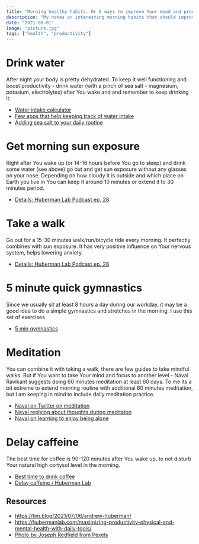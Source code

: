 ```yaml
---
title: "Morning healthy habits. Or 6 ways to improve Your mood and productivity"
description: "My notes on interesting morning habits that should improve Your day"
date: "2021-08-01"
image: "picture.jpg"
tags: ["health", "productivity"]
---
```


# Drink water

After night your body is pretty dehydrated. To keep it well functioning and boost productivity - drink water (with a pinch of sea salt - magnesium, potasium, electrolytes) after You wake and and remember to keep drinking it.

- [Water intake calculator](https://www.hydrationforhealth.com/en/hydration-tools/hydration-calculator/)
- [Few apps that help keeping track of water intake](https://www.healthline.com/health/hydration-top-iphone-android-apps-drinking-water)
- [Adding sea salt to your daily routine](https://reduceinjuries.com/blog/adding-sea-salt-to-your-daily-routine/)

# Get morning sun exposure

Right after You wake up (or 14-16 hours before You go to sleep) and drink some water (see above) go out and get sun exposure without any glasses on your nose.
Depending on how cloudy it is outside and which place on Earth you live in You can keep it around 10 minutes or extend it to 30 minutes period.

- [Details: Huberman Lab Podcast ep. 28](https://www.youtube.com/watch?v=aXvDEmo6uS4&t=1020s)

# Take a walk

Go out for a 15-30 minutes walk/run/bicycle ride every morning. It perfectly combines with sun exposure. It has very positive influence on Your nervous system, helps lowering anxiety.

- [Details: Huberman Lab Podcast ep. 28](https://www.youtube.com/watch?v=aXvDEmo6uS4&t=727s)

# 5 minute quick gymnastics

Since we usually sit at least 8 hours a day during our workday, it may be a good idea to do a simple gymnastics and stretches in the morning.
I use this set of exercises

- [5 min gymnastics](https://www.youtube.com/watch?v=BVPk4xw-Jw0&list=PLuILYsRx9zAt7U2o2GqJjkE9KtS3pfzzC)

# Meditation

You can combine it with taking a walk, there are few guides to take mindful walks.
But if You want to take Your mind and focus to another level - Naval Ravikant suggests doing 60 minutes meditation at least 60 days.
To me its a bit extreme to extend morning routine with additional 60 minutes meditation, but I am keeping in mind to include daily meditation practice.

- [Naval on Twitter on meditation](https://twitter.com/naval/status/1261481222359801856)
- [Naval replying about thoughts during meditaton](https://twitter.com/naval/status/1159245225350406146)
- [Naval on learning to enjoy being alone](tohttps://www.youtube.com/watch?v=KGCc1cUbx90)

# Delay caffeine

The best time for coffee is 90-120 minutes after You wake up, to not disturb Your natural high cortysol level in the morning.

- [Best time to drink coffee](https://www.healthline.com/nutrition/best-time-to-drink-coffee#cortisol-coffee)
- [Delay caffeine / Huberman Lab](https://www.youtube.com/watch?v=aXvDEmo6uS4&t=1680s)

## Resources

- https://tim.blog/2021/07/06/andrew-huberman/
- https://hubermanlab.com/maximizing-productivity-physical-and-mental-health-with-daily-tools/
- [Photo by Joseph Redfield from Pexels](https://www.instagram.com/fotografia.legal/)
